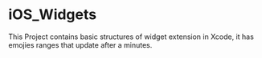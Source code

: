 # iOS_Widgets
This Project contains basic structures of widget extension in Xcode, it has emojies ranges that update after a minutes.
